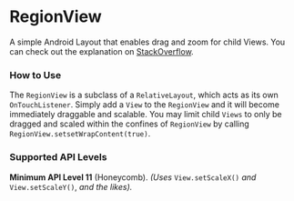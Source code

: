 # RegionView
A simple Android Layout that enables drag and zoom for child Views. You can check out the explanation on [StackOverflow](https://stackoverflow.com/questions/9398057/android-move-a-view-on-touch-move-action-move/45241868#45241868).

### How to Use
The `RegionView` is a subclass of a `RelativeLayout`, which acts as its own `OnTouchListener`. Simply add a `View` to the `RegionView` and it will become immediately draggable and scalable. You may limit child `Views` to only be dragged and scaled within the confines of `RegionView` by calling `RegionView.setsetWrapContent(true)`.

### Supported API Levels
**Minimum API Level 11** (Honeycomb). *(Uses* `View.setScaleX()` *and* `View.setScaleY()`, *and the likes).*
